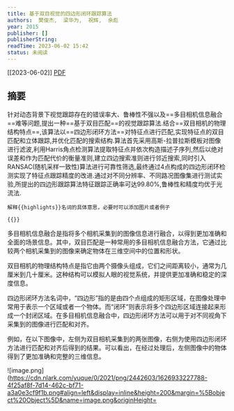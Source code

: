 ```yaml
---
title: 基于双目视觉的四边形闭环跟踪算法
authors:  樊俊杰,  梁华为,  祝辉,  余彪
year: 2015
publisher: []
publisherString: 
readTime: 2023-06-02 15:42
status: 未阅读
---
```

[[2023-06-02]]
[PDF](zotero://select/items/@FanJunJieJiYuShuangMuShiJueDeSiBianXingBiHuanGenZongSuanFa2015)

## 摘要
针对动态背景下视觉跟踪存在的错误率大、鲁棒性不强以及==多目相机信息融合==难等问题,提出一种==基于双目匹配==的视觉跟踪算法.结合==双目相机的物理结构特点==,该算法以==四边形闭环方法==对特征点进行匹配,实现特征点的双目匹配和立体跟踪,并优化匹配的搜索结构.算法首先采用高斯-拉普拉斯模板对图像进行滤波,利用Harris角点检测算法提取特征点并依次构造描述子序列,然后以绝对误差和作为匹配代价的衡量准则,建立四边搜索准则进行邻近搜索,同时引入RANSAC(随机采样一致性)算法进行可靠性筛选,最终通过4点构成的四边形闭环检测实现了特征点跟踪精度的改进.通过对不同分辨率、不同路况图像集进行测试实验,所提出的四边形跟踪算法特征跟踪正确率可达99.80%,鲁棒性和精度均优于光流法.

```tg
解释{{highlights}}名词的具体意思，必要时可以添加图片或者例子
```
```tg
{{}}
```


多目相机信息融合是指将多个相机采集到的图像信息进行融合，以得到更加准确和全面的场景信息。其中，双目匹配是一种常用的多目相机信息融合方法，它通过比较两个相机采集到的图像来确定物体在三维空间中的位置和形状。

双目相机的物理结构特点是指它由两个摄像头组成，它们之间距离较小，通常为几厘米到几十厘米。这种结构可以模拟人眼的视觉系统，并提供更加准确和稳定的深度信息。

四边形闭环方法名词中，“四边形”指的是由四个点组成的矩形区域，在图像处理中常用于表示一个区域或者一个物体。而“闭环”则表示将多个四边形区域连接起来形成一个封闭区域。在多目相机信息融合中，四边形闭环方法可以用于对不同视角下采集到的图像进行匹配和对齐。

例如，在以下图像中，左侧为双目相机采集到的两张图像，右侧为使用四边形闭环方法进行匹配和对齐后得到的结果。可以看出，在经过处理后，左侧图像中的物体得到了更加准确和完整的三维信息。

![image.png](https://cdn.nlark.com/yuque/0/2021/png/2442603/1626933227788-4f25af8f-7d14-462c-bf71-a3a0e3cf9f1b.png#align=left&display=inline&height=200&margin=%5Bobject%20Object%5D&name=image.png&originHeight=